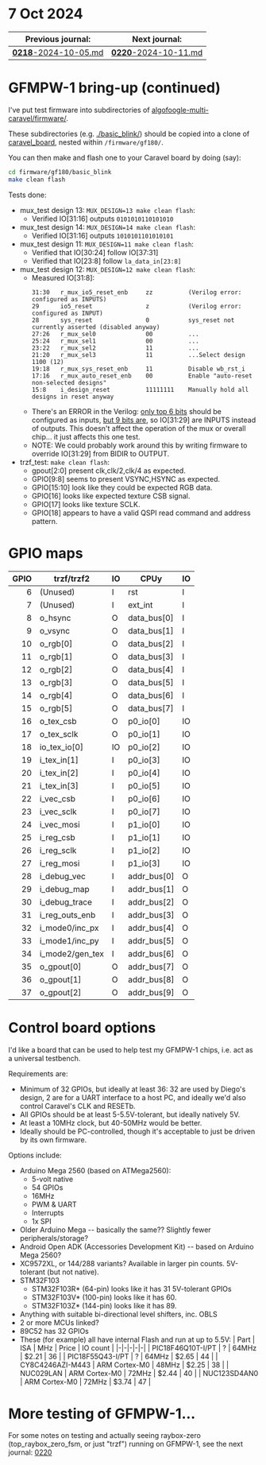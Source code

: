 # 7 Oct 2024

| Previous journal: | Next journal: |
|-|-|
| [**0218**-2024-10-05.md](./0218-2024-10-05.md) | [**0220**-2024-10-11.md](./0220-2024-10-11.md) |

# GFMPW-1 bring-up (continued)

I've put test firmware into subdirectories of [algofoogle-multi-caravel/firmware/](https://github.com/algofoogle/algofoogle-multi-caravel/tree/gf180/firmware).

These subdirectories (e.g. [./basic_blink/](https://github.com/algofoogle/algofoogle-multi-caravel/tree/gf180/firmware/basic_blink)) should be copied into a clone of [caravel_board](https://github.com/efabless/caravel_board), nested within `/firmware/gf180/`.

You can then make and flash one to your Caravel board by doing (say):

```bash
cd firmware/gf180/basic_blink
make clean flash
```

Tests done:
*   mux_test design 13: `MUX_DESIGN=13 make clean flash`:
    *   Verified IO[31:16] outputs `0101010110101010`
*   mux_test design 14: `MUX_DESIGN=14 make clean flash`:
    *   Verified IO[31:16] outputs `1010101101010101`
*   mux_test design 11: `MUX_DESIGN=11 make clean flash`:
    *   Verified that IO[30:24] follow IO[37:31]
    *   Verified that IO[23:8] follow `la_data_in[23:8]`
*   mux_test design 12: `MUX_DESIGN=12 make clean flash`:
    *   Measured IO[31:8]:
        ```
        31:30   r_mux_io5_reset_enb     zz          (Verilog error: configured as INPUTS)
        29      io5_reset               z           (Verilog error: configured as INPUT)
        28      sys_reset               0           sys_reset not currently asserted (disabled anyway)
        27:26   r_mux_sel0              00          ...
        25:24   r_mux_sel1              00          ...
        23:22   r_mux_sel2              11          ...
        21:20   r_mux_sel3              11          ...Select design 1100 (12)
        19:18   r_mux_sys_reset_enb     11          Disable wb_rst_i
        17:16   r_mux_auto_reset_enb    00          Enable "auto-reset non-selected designs"
        15:8    i_design_reset          11111111    Manually hold all designs in reset anyway
        ```
    *   There's an ERROR in the Verilog: [only top 6 bits](https://github.com/algofoogle/algofoogle-multi-caravel/blob/19251b1d9f929e2b2e8c169404437b8a2398560e/verilog/rtl/mux/top_design_mux.v#L416) should be configured as inputs, [but 9 bits are](https://github.com/algofoogle/algofoogle-multi-caravel/blob/19251b1d9f929e2b2e8c169404437b8a2398560e/verilog/rtl/mux/top_design_mux.v#L411), so IO[31:29] are INPUTS instead of outputs. This doesn't affect the operation of the mux or overall chip... it just affects this one test.
    *   NOTE: We could probably work around this by writing firmware to override IO[31:29] from BIDIR to OUTPUT.
*   trzf_test: `make clean flash`:
    *   gpout[2:0] present clk,clk/2,clk/4 as expected.
    *   GPIO[9:8] seems to present VSYNC,HSYNC as expected.
    *   GPIO[15:10] look like they could be expected RGB data.
    *   GPIO[16] looks like expected texture CSB signal.
    *   GPIO[17] looks like texture SCLK.
    *   GPIO[18] appears to have a valid QSPI read command and address pattern.


# GPIO maps

| GPIO | trzf/trzf2      | IO | CPUy        | IO |
| ----:|-----------------|----|-------------|----|
|    6 | (Unused)        | I  | rst         | I  |
|    7 | (Unused)        | I  | ext_int     | I  |
|    8 | o_hsync         | O  | data_bus[0] | I  |
|    9 | o_vsync         | O  | data_bus[1] | I  |
|   10 | o_rgb[0]        | O  | data_bus[2] | I  |
|   11 | o_rgb[1]        | O  | data_bus[3] | I  |
|   12 | o_rgb[2]        | O  | data_bus[4] | I  |
|   13 | o_rgb[3]        | O  | data_bus[5] | I  |
|   14 | o_rgb[4]        | O  | data_bus[6] | I  |
|   15 | o_rgb[5]        | O  | data_bus[7] | I  |
|   16 | o_tex_csb       | O  | p0_io[0]    | IO |
|   17 | o_tex_sclk      | O  | p0_io[1]    | IO |
|   18 | io_tex_io[0]    | IO | p0_io[2]    | IO |
|   19 | i_tex_in[1]     | I  | p0_io[3]    | IO |
|   20 | i_tex_in[2]     | I  | p0_io[4]    | IO |
|   21 | i_tex_in[3]     | I  | p0_io[5]    | IO |
|   22 | i_vec_csb       | I  | p0_io[6]    | IO |
|   23 | i_vec_sclk      | I  | p0_io[7]    | IO |
|   24 | i_vec_mosi      | I  | p1_io[0]    | IO |
|   25 | i_reg_csb       | I  | p1_io[1]    | IO |
|   26 | i_reg_sclk      | I  | p1_io[2]    | IO |
|   27 | i_reg_mosi      | I  | p1_io[3]    | IO |
|   28 | i_debug_vec     | I  | addr_bus[0] | O  |
|   29 | i_debug_map     | I  | addr_bus[1] | O  |
|   30 | i_debug_trace   | I  | addr_bus[2] | O  |
|   31 | i_reg_outs_enb  | I  | addr_bus[3] | O  |
|   32 | i_mode0/inc_px  | I  | addr_bus[4] | O  |
|   33 | i_mode1/inc_py  | I  | addr_bus[5] | O  |
|   34 | i_mode2/gen_tex | I  | addr_bus[6] | O  |
|   35 | o_gpout[0]      | O  | addr_bus[7] | O  |
|   36 | o_gpout[1]      | O  | addr_bus[8] | O  |
|   37 | o_gpout[2]      | O  | addr_bus[9] | O  |



# Control board options

I'd like a board that can be used to help test my GFMPW-1 chips, i.e. act as a universal testbench.

Requirements are:
*   Minimum of 32 GPIOs, but ideally at least 36: 32 are used by Diego's design, 2 are for a UART interface to a host PC, and ideally we'd also control Caravel's CLK and RESETb.
*   All GPIOs should be at least 5-5.5V-tolerant, but ideally natively 5V.
*   At least a 10MHz clock, but 40-50MHz would be better.
*   Ideally should be PC-controlled, though it's acceptable to just be driven by its own firmware.

Options include:
*   Arduino Mega 2560 (based on ATMega2560):
    *   5-volt native
    *   54 GPIOs
    *   16MHz
    *   PWM & UART
    *   Interrupts
    *   1x SPI
*   Older Arduino Mega -- basically the same?? Slightly fewer peripherals/storage?
*   Android Open ADK (Accessories Development Kit) -- based on Arduino Mega 2560?
*   XC9572XL, or 144/288 variants? Available in larger pin counts. 5V-tolerant (but not native).
*   STM32F103
    *   STM32F103R* (64-pin) looks like it has 31 5V-tolerant GPIOs
    *   STM32F103V* (100-pin) looks like it has 60.
    *   STM32F103Z* (144-pin) looks like it has 89.
*   Anything with suitable bi-directional level shifters, inc. OBLS
*   2 or more MCUs linked?
*   89C52 has 32 GPIOs
*   These (for example) all have internal Flash and run at up to 5.5V:
    | Part              | ISA           | MHz   | Price | IO count |
    |-|-|-|-|-|
    | PIC18F46Q10T-I/PT | ?             | 64MHz | $2.21 | 36       |
    | PIC18F55Q43-I/PT  | ?             | 64MHz | $2.65 | 44       |
    | CY8C4246AZI-M443  | ARM Cortex-M0 | 48MHz | $2.25 | 38       |
    | NUC029LAN         | ARM Cortex-M0 | 72MHz | $2.44 | 40       |
    | NUC123SD4AN0      | ARM Cortex-M0 | 72MHz | $3.74 | 47       |

# More testing of GFMPW-1...

For some notes on testing and actually seeing raybox-zero (top_raybox_zero_fsm, or just "trzf") running on GFMPW-1, see the next journal: [0220](./0220-2024-10-11.md)

